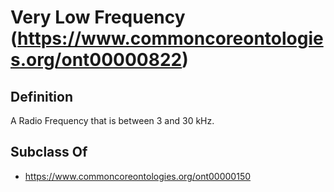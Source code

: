 # Very Low Frequency (https://www.commoncoreontologies.org/ont00000822)

## Definition
A Radio Frequency that is between 3 and 30 kHz.

## Subclass Of
- https://www.commoncoreontologies.org/ont00000150


